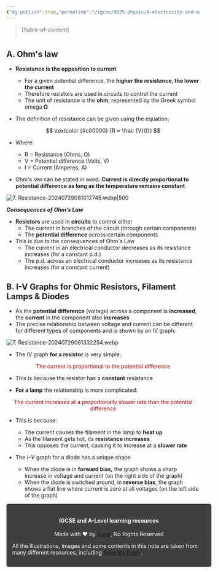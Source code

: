 ```yaml
---
{"dg-publish":true,"permalink":"/igcse/0625-physic/4-electricity-and-magnetism/4-2-electrical-quantities/7-resistance/","tags":["0625-Physics","IGCSE"],"noteIcon":""}
---
```


> [!table-of-content]
> ```table-of-contents
> ```

## A. Ohm's law
- **Resistance is the opposition to current**
    - For a given potential difference, the **higher the resistance, the lower the current**
    - Therefore resistors are used in circuits to control the current 
    - The unit of resistance is the **ohm**, represented by the Greek symbol omega **Ω**

- The definition of resistance can be given using the equation:

$$
\textcolor {#c00000} {R = \frac {V}{I}}
$$

- Where:
	- R = Resistance (Ohms, Ω)
	- V = Potential difference (Volts, V)
	- I = Current (Amperes, A)

- Ohm's law can be stated in word: **Current is directly proportional to potential difference as long as the temperature remains constant**

![7. Resistance-20240729081012745.webp|500](/img/user/IGCSE/0625%20-%20Physic/4.%20Electricity%20and%20Magnetism/4.2.%20Electrical%20Quantities/Resources/7.%20Resistance-20240729081012745.webp)

***Consequences of Ohm's Law***
- **Resistors** are used in **circuits** to control either
    - The current in branches of the circuit (through certain components)
    - The **potential difference** across certain components
- This is due to the consequences of Ohm's Law
    - The current in an electrical conductor decreases as its resistance increases (for a constant p.d.)
    - The p.d. across an electrical conductor increases as its resistance increases (for a constant current)

## B. I-V Graphs for Ohmic Resistors, Filament Lamps & Diodes
- As the **potential difference** (voltage) across a component is **increased**, the **current** in the component also **increases**
- The precise relationship between voltage and current can be different for different types of components and is shown by an IV graph:

![7. Resistance-20240729081332254.webp](/img/user/IGCSE/0625%20-%20Physic/4.%20Electricity%20and%20Magnetism/4.2.%20Electrical%20Quantities/Resources/7.%20Resistance-20240729081332254.webp)

- The IV graph **for a resistor** is very simple:

<center style="color: #c00000">The current is proportional to the potential difference</center>

- This is because the resistor has a **constant** resistance

- **For a lamp** the relationship is more complicated:

<center style="color: #c00000">The current increases at a proportionally slower rate than the potential difference</center>

- This is because:
    - The current causes the filament in the lamp to **heat up**
    - As the filament gets hot, its **resistance increases**
    - This opposes the current, causing it to increase at a **slower rate**

- The _I–V_ graph for a diode has a unique shape
    - When the diode is in **forward bias,** the graph shows a sharp increase in voltage and current (on the right side of the graph)
    - When the diode is switched around, in **reverse bias**, the graph shows a flat line where current is zero at all voltages (on the left side of the graph)


<div class="transclusion internal-embed is-loaded"><div class="markdown-embed">





<div style="background-color: #404040; padding:15px; border-radius: 5px; color: #fff; width: 100%">
<h4 style="text-align: center">IGCSE and A-Level learning resources</h4>
<p style="text-align: center">Made with ♥ by <a href="https://www.facebook.com/luong.tuandung.3/" target="_blank">Dung</a>, No Rights Reserved</p>
<p>All the illustrations, images and some contents in this note are taken from many different resources, including <a href="https://www.savemyexams.com/" target="_blank">Save My Exam</a>.</p>
</div>


</div></div>
